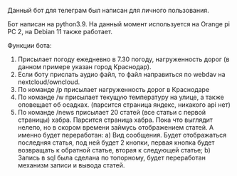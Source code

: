 Данный бот для телеграм был написан для личного пользования.

Бот написан на python3.9. На данный момент используется на Orange pi PC 2, на Debian 11 также работает. 

Функции бота:
1. Присылает погоду ежедневно в 7.30 погоду, нагруженность дорог (в данном примере указан город Краснодар).
2. Если боту прислать аудио файл, то файл направиться по webdav на nextcloud/owncloud.
3. По команде /p присылает нагруженность дорог в Краснодаре
4. По команде /w присылает текущую температуру на улице, а также оповещает об осадках. (парсится страница яндекс, никакого api нет)
5. По команде /news присылает 20 статей (все статьи с первой страницы) хабра. Парсится страница хабра. Пока что выглядит нелепо, но в скором времени займусь 
отображением статей. А именно будет переработан: 
  a) Вид сообщения. Будет отображаться последняя статья, под ней будет 2 кнопки, первая кнопка будет возвращать к обратной статье, вторая к следующей статье;
  b) Запись в sql была сделана по топорному, будет переработан механизм записи и вывода статей.
  
